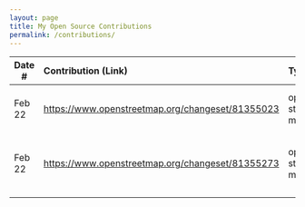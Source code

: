 ```yaml
---
layout: page
title: My Open Source Contributions
permalink: /contributions/
---
```


<!--
Type of the contribution should be "Wikipedia edit", "OpenStreet Map feature", "Documentation", "Course website", "Blog",
"Browse Add-on", etc.

The description should include a brief summary of what you did.

Replace the first row with your own contribution. 

-->





| Date #       | Contribution (Link)  | Type  | Description |
|---|:---|:---|:---|
| Feb 22   |   https://www.openstreetmap.org/changeset/81355023  | open street map    |   I added a chocolate shop in east village.    |
|  Feb 22  |   https://www.openstreetmap.org/changeset/81355273  | open street map    |   I added a Japanese dessert shop in east village    |
|     |     |     |      |
